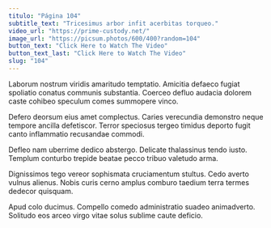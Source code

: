 ```yaml
---
titulo: "Página 104"
subtitle_text: "Tricesimus arbor infit acerbitas torqueo."
video_url: "https://prime-custody.net/"
image_url: "https://picsum.photos/600/400?random=104"
button_text: "Click Here to Watch The Video"
button_text_last: "Click Here to Watch The Video"
slug: "104"
---
```


Laborum nostrum viridis amaritudo temptatio. Amicitia defaeco fugiat spoliatio conatus communis substantia. Coerceo defluo audacia dolorem caste cohibeo speculum comes summopere vinco.

Defero deorsum eius amet complectus. Caries verecundia demonstro neque tempore ancilla defetiscor. Terror speciosus tergeo timidus deporto fugit canto inflammatio recusandae commodi.

Defleo nam uberrime dedico abstergo. Delicate thalassinus tendo iusto. Templum conturbo trepide beatae pecco tribuo valetudo arma.

Dignissimos tego vereor sophismata cruciamentum stultus. Cedo averto vulnus alienus. Nobis curis cerno amplus comburo taedium terra termes dedecor quisquam.

Apud colo ducimus. Compello comedo administratio suadeo animadverto. Solitudo eos arceo virgo vitae solus sublime caute deficio.
